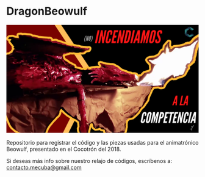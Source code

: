 # DragonBeowulf

![Algoaca](MiniaturadeYouTube2.png?raw=true "Thumbnail")

Repositorio para registrar el código y las piezas usadas para el animatrónico Beowulf, presentado en el Cocotrón del 2018.

Si deseas más info sobre nuestro relajo de códigos, escríbenos a: contacto.mecuba@gmail.com
